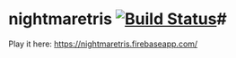 # nightmaretris [![Build Status](https://travis-ci.org/concreted/nightmaretris.svg?branch=tests)](https://travis-ci.org/concreted/nightmaretris)#

Play it here: https://nightmaretris.firebaseapp.com/
